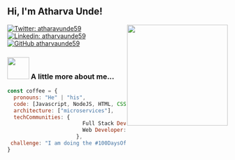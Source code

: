 <h2> Hi, I'm Atharva  Unde!</h2>
<img align='right' src="https://media.giphy.com/media/WTjXuYA2y4o3UZly3W/giphy.gif" width="230">

[![Twitter: atharavunde59](https://img.shields.io/twitter/follow/atharvaunde59?style=social)](https://twitter.com/atharvaunde59)
[![Linkedin: atharvaunde59](https://img.shields.io/badge/-atharvaunde59-blue?style=flat-square&logo=Linkedin&logoColor=white&link=https://www.linkedin.com/in/atharvaunde59/)](https://www.linkedin.com/in/atharvaunde59/)
[![GitHub atharvaunde59](https://img.shields.io/github/followers/atharvaunde59?label=follow&style=social)](https://github.com/atharvaunde59)


### <img src="https://media.giphy.com/media/p4NLw3I4U0idi/giphy.gif" width="50"> A little more about me...  

```javascript
const coffee = {
  pronouns: "He" | "his",
  code: [Javascript, NodeJS, HTML, CSS, Docker,VueJS],
  architecture: ["microservices"],
  techCommunities: {
                        Full Stack Developer: "Hubple",
                        Web Developer: "hentaiOS"
                      },
 challenge: "I am doing the #100DaysOfCode challenge focused on NodeJS and VueJS"
}
```
 
